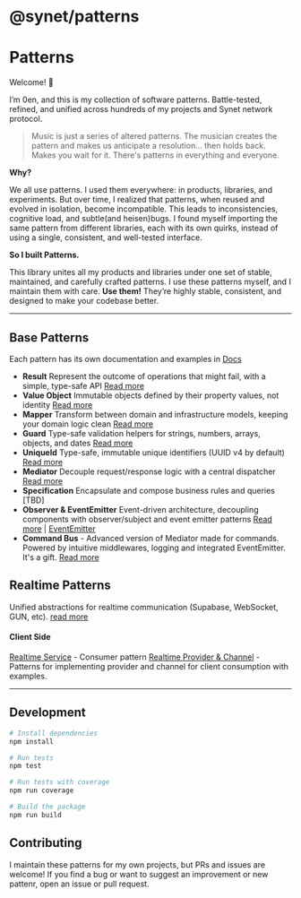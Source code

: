 # @synet/patterns

# Patterns

Welcome! 👋

I’m 0en, and this is my collection of software patterns. Battle-tested, refined, and unified across hundreds of my projects and Synet network protocol.

> Music is just a series of altered patterns.
> The musician creates the pattern and makes us anticipate a resolution...
> then holds back.
> Makes you wait for it.
> There's patterns in everything and everyone.

**Why?**

We all use patterns. I used them everywhere: in products, libraries, and experiments. But over time, I realized that patterns, when reused and evolved in isolation, become incompatible. This leads to inconsistencies, cognitive load, and subtle(and heisen)bugs. I found myself importing the same pattern from different libraries, each with its own quirks, instead of using a single, consistent, and well-tested interface.

**So I built Patterns.**

This library unites all my products and libraries under one set of stable, maintained, and carefully crafted patterns.
I use these patterns myself, and I maintain them with care.
**Use them!** They’re highly stable, consistent, and designed to make your codebase better.

---

## Base Patterns

Each pattern has its own documentation and examples in [Docs](https://github.com/anton-ecom/patterns/blob/main/docs/)

- **Result** Represent the outcome of operations that might fail, with a simple, type-safe API [Read more](https://github.com/anton-ecom/patterns/blob/main/docs/result.md)
- **Value Object** Immutable objects defined by their property values, not identity [Read more](https://github.com/anton-ecom/patterns/blob/main/docs/value-object.md)
- **Mapper** Transform between domain and infrastructure models, keeping your domain logic clean [Read more](https://github.com/anton-ecom/patterns/blob/main/docs/mapper.md)
- **Guard** Type-safe validation helpers for strings, numbers, arrays, objects, and dates [Read more](https://github.com/anton-ecom/patterns/blob/main/docs/guard.md)
- **UniqueId** Type-safe, immutable unique identifiers (UUID v4 by default) [Read more](https://github.com/anton-ecom/patterns/blob/main/docs/unique-id.md)
- **Mediator** Decouple request/response logic with a central dispatcher [Read more](https://github.com/anton-ecom/patterns/blob/main/docs/mediator.md)
- **Specification** Encapsulate and compose business rules and queries [TBD]
- **Observer & EventEmitter** Event-driven architecture, decoupling components with observer/subject and event emitter patterns  [Read more](https://github.com/anton-ecom/patterns/blob/main/docs/observer.md) | [EventEmitter](https://github.com/anton-ecom/patterns/blob/main/docs/event-emitter.md)
- **Command Bus** - Advanced version of Mediator made for commands. Powered by intuitive middlewares, logging and integrated EventEmitter. It's a gift. [Read more](https://github.com/anton-ecom/patterns/blob/main/docs/command-bus.md)

## Realtime Patterns

Unified abstractions for realtime communication (Supabase, WebSocket, GUN, etc). [read more](https://github.com/anton-ecom/patterns/blob/main/docs/realtime/realtime.md)

#### Client Side

[Realtime Service](https://github.com/anton-ecom/patterns/blob/main/docs/realtime/realtime-service.md) - Consumer pattern [Realtime Provider &amp; Channel](https://github.com/anton-ecom/patterns/blob/main/docs/realtime/realtime-provider-channel.md) - Patterns for implementing provider and channel for client consumption with examples.

---


## Development

```bash
# Install dependencies
npm install

# Run tests
npm test

# Run tests with coverage
npm run coverage

# Build the package
npm run build
```

## Contributing

I maintain these patterns for my own projects, but PRs and issues are welcome!
If you find a bug or want to suggest an improvement or new pattenr, open an issue or pull request.
